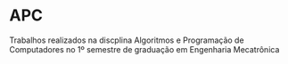 # APC

Trabalhos realizados na discplina Algoritmos e Programação de Computadores no 1º semestre de graduação em Engenharia Mecatrônica
